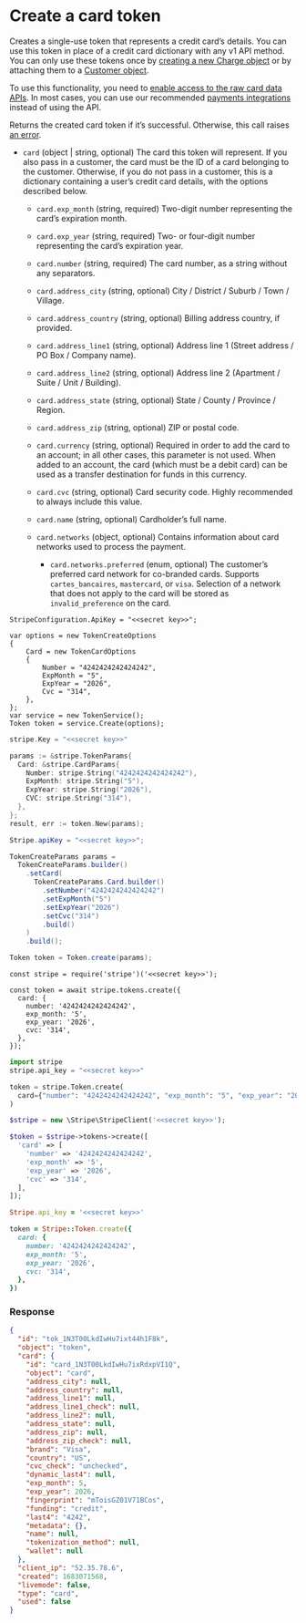 # Create a card token

Creates a single-use token that represents a credit card’s details.
You can use this token in place of a credit card dictionary with any v1 API method.
You can only use these tokens once
by [creating a new Charge object](#create_charge)
or by attaching them to a [Customer object](#create_customer).

To use this functionality, you need to [enable access
to the raw card data APIs](https://support.stripe.com/questions/enabling-access-to-raw-card-data-apis).
In most cases, you can use our recommended
[payments integrations](https://docs.stripe.com/payments) instead of using the API.

Returns the created card token if it’s successful. Otherwise, this call raises [an error](#errors).

- `card` (object | string, optional)
  The card this token will represent. If you also pass in a customer, the card must be the ID of a card belonging to the customer. Otherwise, if you do not pass in a customer, this is a dictionary containing a user’s credit card details, with the options described below.

  - `card.exp_month` (string, required)
    Two-digit number representing the card’s expiration month.

  - `card.exp_year` (string, required)
    Two- or four-digit number representing the card’s expiration year.

  - `card.number` (string, required)
    The card number, as a string without any separators.

  - `card.address_city` (string, optional)
    City / District / Suburb / Town / Village.

  - `card.address_country` (string, optional)
    Billing address country, if provided.

  - `card.address_line1` (string, optional)
    Address line 1 (Street address / PO Box / Company name).

  - `card.address_line2` (string, optional)
    Address line 2 (Apartment / Suite / Unit / Building).

  - `card.address_state` (string, optional)
    State / County / Province / Region.

  - `card.address_zip` (string, optional)
    ZIP or postal code.

  - `card.currency` (string, optional)
    Required in order to add the card to an account; in all other cases, this parameter is not used. When added to an account, the card (which must be a debit card) can be used as a transfer destination for funds in this currency.

  - `card.cvc` (string, optional)
    Card security code. Highly recommended to always include this value.

  - `card.name` (string, optional)
    Cardholder’s full name.

  - `card.networks` (object, optional)
    Contains information about card networks used to process the payment.

    - `card.networks.preferred` (enum, optional)
      The customer’s preferred card network for co-branded cards. Supports `cartes_bancaires`, `mastercard`, or `visa`. Selection of a network that does not apply to the card will be stored as `invalid_preference` on the card.

```dotnet
StripeConfiguration.ApiKey = "<<secret key>>";

var options = new TokenCreateOptions
{
    Card = new TokenCardOptions
    {
        Number = "4242424242424242",
        ExpMonth = "5",
        ExpYear = "2026",
        Cvc = "314",
    },
};
var service = new TokenService();
Token token = service.Create(options);
```

```go
stripe.Key = "<<secret key>>"

params := &stripe.TokenParams{
  Card: &stripe.CardParams{
    Number: stripe.String("4242424242424242"),
    ExpMonth: stripe.String("5"),
    ExpYear: stripe.String("2026"),
    CVC: stripe.String("314"),
  },
};
result, err := token.New(params);
```

```java
Stripe.apiKey = "<<secret key>>";

TokenCreateParams params =
  TokenCreateParams.builder()
    .setCard(
      TokenCreateParams.Card.builder()
        .setNumber("4242424242424242")
        .setExpMonth("5")
        .setExpYear("2026")
        .setCvc("314")
        .build()
    )
    .build();

Token token = Token.create(params);
```

```node
const stripe = require('stripe')('<<secret key>>');

const token = await stripe.tokens.create({
  card: {
    number: '4242424242424242',
    exp_month: '5',
    exp_year: '2026',
    cvc: '314',
  },
});
```

```python
import stripe
stripe.api_key = "<<secret key>>"

token = stripe.Token.create(
  card={"number": "4242424242424242", "exp_month": "5", "exp_year": "2026", "cvc": "314"},
)
```

```php
$stripe = new \Stripe\StripeClient('<<secret key>>');

$token = $stripe->tokens->create([
  'card' => [
    'number' => '4242424242424242',
    'exp_month' => '5',
    'exp_year' => '2026',
    'cvc' => '314',
  ],
]);
```

```ruby
Stripe.api_key = '<<secret key>>'

token = Stripe::Token.create({
  card: {
    number: '4242424242424242',
    exp_month: '5',
    exp_year: '2026',
    cvc: '314',
  },
})
```

### Response

```json
{
  "id": "tok_1N3T00LkdIwHu7ixt44h1F8k",
  "object": "token",
  "card": {
    "id": "card_1N3T00LkdIwHu7ixRdxpVI1Q",
    "object": "card",
    "address_city": null,
    "address_country": null,
    "address_line1": null,
    "address_line1_check": null,
    "address_line2": null,
    "address_state": null,
    "address_zip": null,
    "address_zip_check": null,
    "brand": "Visa",
    "country": "US",
    "cvc_check": "unchecked",
    "dynamic_last4": null,
    "exp_month": 5,
    "exp_year": 2026,
    "fingerprint": "mToisGZ01V71BCos",
    "funding": "credit",
    "last4": "4242",
    "metadata": {},
    "name": null,
    "tokenization_method": null,
    "wallet": null
  },
  "client_ip": "52.35.78.6",
  "created": 1683071568,
  "livemode": false,
  "type": "card",
  "used": false
}
```